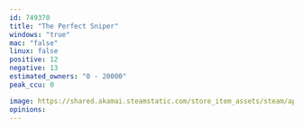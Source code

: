 ```yaml
---
id: 749370
title: "The Perfect Sniper"
windows: "true"
mac: "false"
linux: false
positive: 12
negative: 13
estimated_owners: "0 - 20000"
peak_ccu: 0

image: https://shared.akamai.steamstatic.com/store_item_assets/steam/apps/749370/header.jpg?t=1532605422
opinions:
---
```

